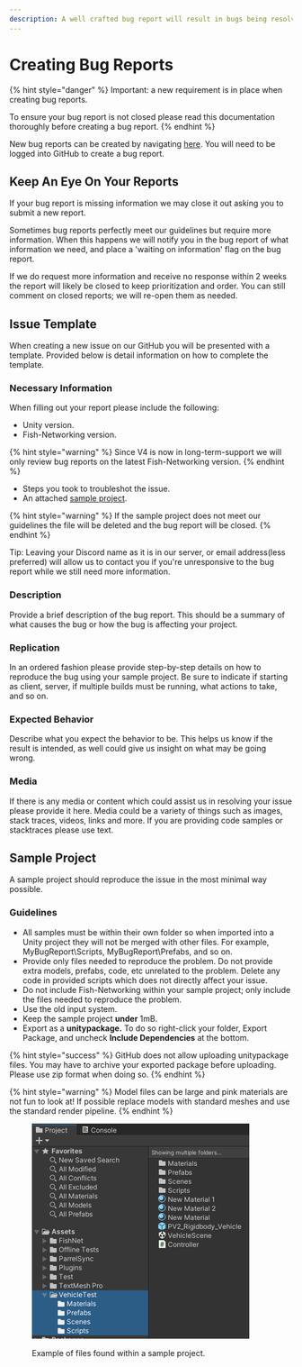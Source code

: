 ```yaml
---
description: A well crafted bug report will result in bugs being resolved much quicker.
---
```


# Creating Bug Reports

{% hint style="danger" %}
Important: a new requirement is in place when creating bug reports.

To ensure your bug report is not closed please read this documentation thoroughly before creating a bug report.
{% endhint %}

New bug reports can be created by navigating [here](https://github.com/FirstGearGames/FishNet/issues/new?assignees=\&labels=\&projects=\&template=bug_report.md\&title=). You will need to be logged into GitHub to create a bug report.

## Keep An Eye On Your Reports

If your bug report is missing information we may close it out asking you to submit a new report.

Sometimes bug reports perfectly meet our guidelines but require more information. When this happens we will notify you in the bug report of what information we need, and place a 'waiting on information' flag on the bug report.

If we do request more information and receive no response within 2 weeks the report will likely be closed to keep prioritization and order. You can still comment on closed reports; we will re-open them as needed.

## Issue Template

When creating a new issue on our GitHub you will be presented with a template. Provided below is detail information on how to complete the template.

### Necessary Information

When filling out your report please include the following:

* Unity version.
* Fish-Networking version.

{% hint style="warning" %}
Since V4 is now in long-term-support we will only review bug reports on the latest Fish-Networking version.
{% endhint %}

* Steps you took to troubleshot the issue.
* An attached [sample project](./#sample-project).

{% hint style="warning" %}
If the sample project does not meet our guidelines the file will be deleted and the bug report will be closed.
{% endhint %}

Tip: Leaving your Discord name as it is in our server, or email address(less preferred) will allow us to contact you if you're unresponsive to the bug report while we still need more information.

### Description

Provide a brief description of the bug report. This should be a summary of what causes the bug or how the bug is affecting your project.

### Replication

In an ordered fashion please provide step-by-step details on how to reproduce the bug using your sample project. Be sure to indicate if starting as client, server, if multiple builds must be running, what actions to take, and so on.

### Expected Behavior

Describe what you expect the behavior to be. This helps us know if the result is intended, as well could give us insight on what may be going wrong.

### Media

If there is any media or content which could assist us in resolving your issue please provide it here. Media could be a variety of things such as images, stack traces, videos, links and more. If you are providing code samples or stacktraces please use text.

## Sample Project

A sample project should reproduce the issue in the most minimal way possible.

### Guidelines

* All samples must be within their own folder so when imported into a Unity project they will not be merged with other files. For example, MyBugReport\Scripts, MyBugReport\Prefabs, and so on.
* Provide only files needed to reproduce the problem. Do not provide extra models, prefabs, code, etc unrelated to the problem. Delete any code in provided scripts which does not directly affect your issue.
* Do not include Fish-Networking within your sample project; only include the files needed to reproduce the problem.
* Use the old input system.
* Keep the sample project **under** 1mB.
* Export as a **unitypackage.** To do so right-click your folder, Export Package, and uncheck **Include Dependencies** at the bottom.

{% hint style="success" %}
GitHub does not allow uploading unitypackage files. You may have to archive your exported package before uploading. Please use zip format when doing so.
{% endhint %}

{% hint style="warning" %}
Model files can be large and pink materials are not fun to look at! If possible replace models with standard meshes and use the standard render pipeline.
{% endhint %}

<figure><img src="../../../.gitbook/assets/bug-report-files-to-export.png" alt=""><figcaption><p>Example of files found within a sample project.</p></figcaption></figure>
